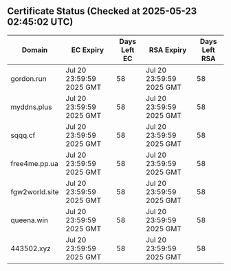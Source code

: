 ## Certificate Status (Checked at 2025-05-23 02:45:02 UTC)
| Domain | EC Expiry | Days Left EC | RSA Expiry | Days Left RSA |
|--------|-----------|-------------|------------|--------------|
| gordon.run | Jul 20 23:59:59 2025 GMT | 58 | Jul 20 23:59:59 2025 GMT | 58 |
| myddns.plus | Jul 20 23:59:59 2025 GMT | 58 | Jul 20 23:59:59 2025 GMT | 58 |
| sqqq.cf | Jul 20 23:59:59 2025 GMT | 58 | Jul 20 23:59:59 2025 GMT | 58 |
| free4me.pp.ua | Jul 20 23:59:59 2025 GMT | 58 | Jul 20 23:59:59 2025 GMT | 58 |
| fgw2world.site | Jul 20 23:59:59 2025 GMT | 58 | Jul 20 23:59:59 2025 GMT | 58 |
| queena.win | Jul 20 23:59:59 2025 GMT | 58 | Jul 20 23:59:59 2025 GMT | 58 |
| 443502.xyz | Jul 20 23:59:59 2025 GMT | 58 | Jul 20 23:59:59 2025 GMT | 58 |
